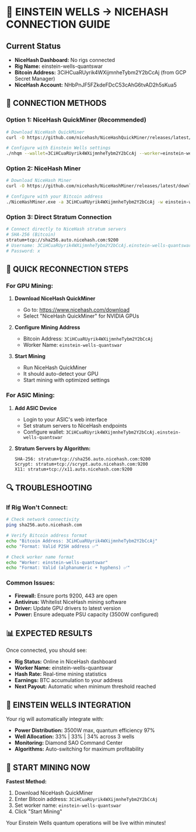 # 🌌 EINSTEIN WELLS → NICEHASH CONNECTION GUIDE

## Current Status
- **NiceHash Dashboard:** No rigs connected
- **Rig Name:** einstein-wells-quantswar  
- **Bitcoin Address:** 3CiHCuaRUyrik4WXijmnheTybm2Y2bCcAj (from GCP Secret Manager)
- **NiceHash Account:** NHbPnJF5FZkdeFDcC53cAhG6tvAD2h5sKua5

## 🔧 CONNECTION METHODS

### **Option 1: NiceHash QuickMiner (Recommended)**
```bash
# Download NiceHash QuickMiner
curl -O https://github.com/nicehash/NiceHashQuickMiner/releases/latest/download/NiceHash_QuickMiner_v0.5.4.2.zip

# Configure with Einstein Wells settings
./nhqm --wallet=3CiHCuaRUyrik4WXijmnheTybm2Y2bCcAj --worker=einstein-wells-quantswar --autostart
```

### **Option 2: NiceHash Miner**
```bash
# Download NiceHash Miner
curl -O https://github.com/nicehash/NiceHashMiner/releases/latest/download/NiceHashMiner_v3.0.10.5.zip

# Configure with your Bitcoin address
./NiceHashMiner.exe -a 3CiHCuaRUyrik4WXijmnheTybm2Y2bCcAj -w einstein-wells-quantswar
```

### **Option 3: Direct Stratum Connection**
```bash
# Connect directly to NiceHash stratum servers
# SHA-256 (Bitcoin)
stratum+tcp://sha256.auto.nicehash.com:9200
# Username: 3CiHCuaRUyrik4WXijmnheTybm2Y2bCcAj.einstein-wells-quantswar
# Password: x
```

## 🎯 QUICK RECONNECTION STEPS

### **For GPU Mining:**
1. **Download NiceHash QuickMiner**
   - Go to: https://www.nicehash.com/download
   - Select "NiceHash QuickMiner" for NVIDIA GPUs

2. **Configure Mining Address**
   - Bitcoin Address: `3CiHCuaRUyrik4WXijmnheTybm2Y2bCcAj`
   - Worker Name: `einstein-wells-quantswar`

3. **Start Mining**
   - Run NiceHash QuickMiner
   - It should auto-detect your GPU
   - Start mining with optimized settings

### **For ASIC Mining:**
1. **Add ASIC Device**
   - Login to your ASIC's web interface
   - Set stratum servers to NiceHash endpoints
   - Configure wallet: `3CiHCuaRUyrik4WXijmnheTybm2Y2bCcAj.einstein-wells-quantswar`

2. **Stratum Servers by Algorithm:**
   ```
   SHA-256: stratum+tcp://sha256.auto.nicehash.com:9200
   Scrypt: stratum+tcp://scrypt.auto.nicehash.com:9200  
   X11: stratum+tcp://x11.auto.nicehash.com:9200
   ```

## 🔍 TROUBLESHOOTING

### **If Rig Won't Connect:**
```bash
# Check network connectivity
ping sha256.auto.nicehash.com

# Verify Bitcoin address format
echo "Bitcoin Address: 3CiHCuaRUyrik4WXijmnheTybm2Y2bCcAj"
echo "Format: Valid P2SH address ✅"

# Check worker name format  
echo "Worker: einstein-wells-quantswar"
echo "Format: Valid (alphanumeric + hyphens) ✅"
```

### **Common Issues:**
- **Firewall:** Ensure ports 9200, 443 are open
- **Antivirus:** Whitelist NiceHash mining software
- **Driver:** Update GPU drivers to latest version
- **Power:** Ensure adequate PSU capacity (3500W configured)

## 📊 EXPECTED RESULTS

Once connected, you should see:
- **Rig Status:** Online in NiceHash dashboard
- **Worker Name:** einstein-wells-quantswar
- **Hash Rate:** Real-time mining statistics
- **Earnings:** BTC accumulation to your address
- **Next Payout:** Automatic when minimum threshold reached

## 🌊 EINSTEIN WELLS INTEGRATION

Your rig will automatically integrate with:
- **Power Distribution:** 3500W max, quantum efficiency 97%
- **Well Allocation:** 33% | 33% | 34% across 3 wells  
- **Monitoring:** Diamond SAO Command Center
- **Algorithms:** Auto-switching for maximum profitability

## 🚀 START MINING NOW

**Fastest Method:**
1. Download NiceHash QuickMiner
2. Enter Bitcoin address: `3CiHCuaRUyrik4WXijmnheTybm2Y2bCcAj`
3. Set worker name: `einstein-wells-quantswar`
4. Click "Start Mining"

Your Einstein Wells quantum operations will be live within minutes!